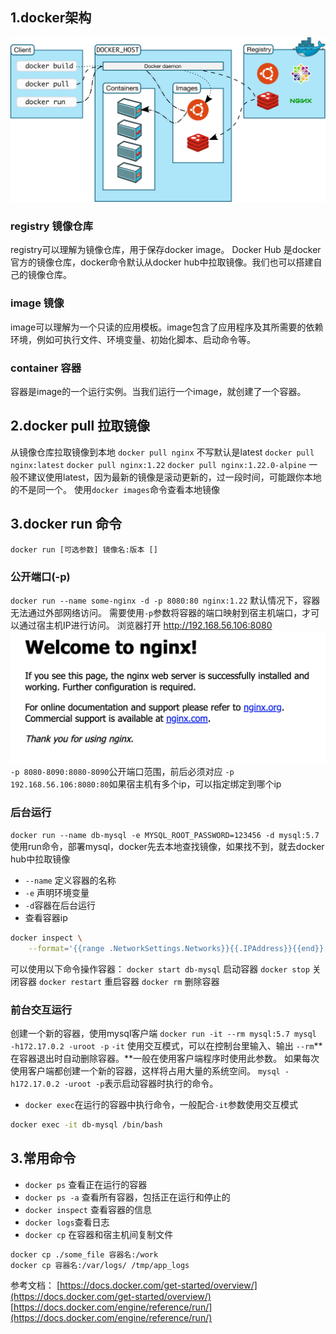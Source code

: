## 1.docker架构

![docker-architecture.svg](images/03-docker-architecture.svg)

### registry 镜像仓库

registry可以理解为镜像仓库，用于保存docker image。
Docker Hub 是docker官方的镜像仓库，docker命令默认从docker hub中拉取镜像。我们也可以搭建自己的镜像仓库。

### image 镜像

image可以理解为一个只读的应用模板。image包含了应用程序及其所需要的依赖环境，例如可执行文件、环境变量、初始化脚本、启动命令等。

### container 容器

容器是image的一个运行实例。当我们运行一个image，就创建了一个容器。

## 2.docker pull 拉取镜像

从镜像仓库拉取镜像到本地
`docker pull nginx` 不写默认是latest
`docker pull nginx:latest`
`docker pull nginx:1.22`
`docker pull nginx:1.22.0-alpine`
一般不建议使用latest，因为最新的镜像是滚动更新的，过一段时间，可能跟你本地的不是同一个。
使用`docker images`命令查看本地镜像

## 3.docker run 命令

`docker run [可选参数] 镜像名:版本 []`

### 公开端口(-p)

`docker run --name some-nginx -d -p 8080:80 nginx:1.22`
默认情况下，容器无法通过外部网络访问。
需要使用`-p`参数将容器的端口映射到宿主机端口，才可以通过宿主机IP进行访问。
浏览器打开 http://192.168.56.106:8080
![image.png](images/03-hello-nginx.png)
`-p 8080-8090:8080-8090`公开端口范围，前后必须对应
`-p 192.168.56.106:8080:80`如果宿主机有多个ip，可以指定绑定到哪个ip

### 后台运行

`docker run --name db-mysql -e MYSQL_ROOT_PASSWORD=123456 -d mysql:5.7`
使用run命令，部署mysql，docker先去本地查找镜像，如果找不到，就去docker hub中拉取镜像

- `--name` 定义容器的名称
- `-e` 声明环境变量
- `-d`容器在后台运行
- 查看容器ip

```bash
docker inspect \
	--format='{{range .NetworkSettings.Networks}}{{.IPAddress}}{{end}}' db-mysql
```

可以使用以下命令操作容器：
`docker start db-mysql` 启动容器
`docker stop`   关闭容器
`docker restart` 重启容器
`docker rm` 删除容器

### 前台交互运行

创建一个新的容器，使用mysql客户端
`docker run -it --rm mysql:5.7 mysql -h172.17.0.2 -uroot -p`
`-it` 使用交互模式，可以在控制台里输入、输出
`--rm`**在容器退出时自动删除容器。**一般在使用客户端程序时使用此参数。
如果每次使用客户端都创建一个新的容器，这样将占用大量的系统空间。
`mysql -h172.17.0.2 -uroot -p`表示启动容器时执行的命令。

- `docker exec`在运行的容器中执行命令，一般配合`-it`参数使用交互模式

```bash
docker exec -it db-mysql /bin/bash
```

## 3.常用命令

- `docker ps` 查看正在运行的容器
- `docker ps -a` 查看所有容器，包括正在运行和停止的
- `docker inspect` 查看容器的信息
- `docker logs`查看日志
- `docker cp` 在容器和宿主机间复制文件

```bash
docker cp ./some_file 容器名:/work
docker cp 容器名:/var/logs/ /tmp/app_logs
```

参考文档：
[https://docs.docker.com/get-started/overview/](https://docs.docker.com/get-started/overview/)<br/>
[https://docs.docker.com/engine/reference/run/](https://docs.docker.com/engine/reference/run/)

